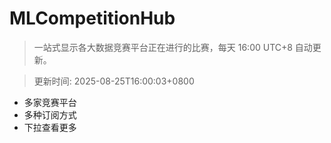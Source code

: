# MLCompetitionHub

> 一站式显示各大数据竞赛平台正在进行的比赛，每天 16:00 UTC+8 自动更新。
  
> 更新时间: 2025-08-25T16:00:03+0800 

* 多家竞赛平台
* 多种订阅方式
* 下拉查看更多